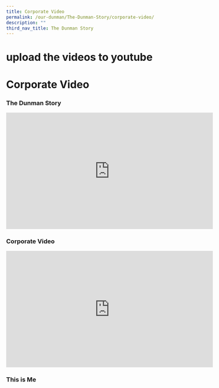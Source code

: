 ```yaml
---
title: Corporate Video
permalink: /our-dunman/The-Dunman-Story/corporate-video/
description: ""
third_nav_title: The Dunman Story
---
```

# upload the videos to youtube
# Corporate Video

### The Dunman Story
<iframe width="560" height="315" src="https://www.youtube.com/embed/kWvFGDyxlC8" title="YouTube video player" frameborder="0" allow="accelerometer; autoplay; clipboard-write; encrypted-media; gyroscope; picture-in-picture" allowfullscreen></iframe>

### Corporate Video
<iframe width="560" height="315" src="https://www.youtube.com/embed/2-lJYCysdmA" title="YouTube video player" frameborder="0" allow="accelerometer; autoplay; clipboard-write; encrypted-media; gyroscope; picture-in-picture" allowfullscreen></iframe>

### This is Me